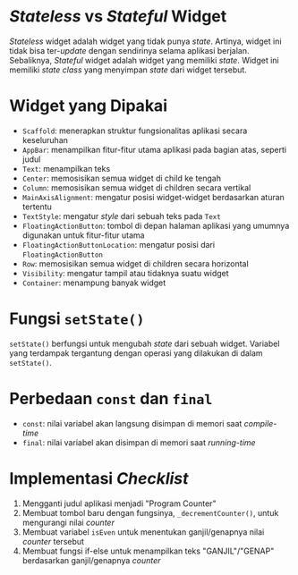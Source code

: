 # *Stateless* vs *Stateful* Widget
*Stateless* widget adalah widget yang tidak punya *state*. Artinya, widget ini tidak bisa ter-*update* dengan sendirinya selama aplikasi berjalan. Sebaliknya, *Stateful* widget adalah widget yang memiliki *state*. Widget ini memiliki *state class* yang menyimpan *state* dari widget tersebut.

# Widget yang Dipakai
- `Scaffold`: menerapkan struktur fungsionalitas aplikasi secara keseluruhan
- `AppBar`: menampilkan fitur-fitur utama aplikasi pada bagian atas, seperti judul
- `Text`: menampilkan teks
- `Center`: memosisikan semua widget di child ke tengah
- `Column`: memosisikan semua widget di children secara vertikal
- `MainAxisAlignment`: mengatur posisi widget-widget berdasarkan aturan tertentu
- `TextStyle`: mengatur *style* dari sebuah teks pada `Text`
- `FloatingActionButton`: tombol di depan halaman aplikasi yang umumnya digunakan untuk fitur-fitur utama
- `FloatingActionButtonLocation`: mengatur posisi dari `FloatingActionButton`
- `Row`: memosisikan semua widget di children secara horizontal
- `Visibility`: mengatur tampil atau tidaknya suatu widget
- `Container`: menampung banyak widget

# Fungsi `setState()`
`setState()` berfungsi untuk mengubah *state* dari sebuah widget. Variabel yang terdampak tergantung dengan operasi yang dilakukan di dalam `setState()`.

# Perbedaan `const` dan `final`
- `const`: nilai variabel akan langsung disimpan di memori saat *compile-time*
- `final`: nilai variabel akan disimpan di memori saat *running-time*

# Implementasi *Checklist*
1. Mengganti judul aplikasi menjadi "Program Counter"
2. Membuat tombol baru dengan fungsinya, `_decrementCounter()`, untuk mengurangi nilai *counter*
3. Membuat variabel `isEven` untuk menentukan ganjil/genapnya nilai *counter* tersebut
4. Membuat fungsi if-else untuk menampilkan teks "GANJIL"/"GENAP" berdasarkan ganjil/genapnya *counter*